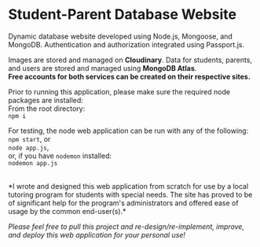 # Student-Parent Database Website

Dynamic database website developed using Node.js, Mongoose, and MongoDB. Authentication and authorization integrated using Passport.js.

Images are stored and managed on **Cloudinary**. Data for students, parents, and users are stored and managed using **MongoDB Atlas**.  
**Free accounts for both services can be created on their respective sites.**

Prior to running this application, please make sure the required node packages are installed:  
From the root directory:  
`npm i` 

For testing, the node web application can be run with any of the following:  
`npm start`, or  
`node app.js`,  
or, if you have `nodemon` installed:  
`nodemon app.js`  

  
 <br/>
*I wrote and designed this web application from scratch for use by a local tutoring program for students with special needs. The site has proved to be of significant help for the program's administrators and offered ease of usage by the common end-user(s).*  

*Please feel free to pull this project and re-design/re-implement, improve, and deploy this web application for your personal use!*
